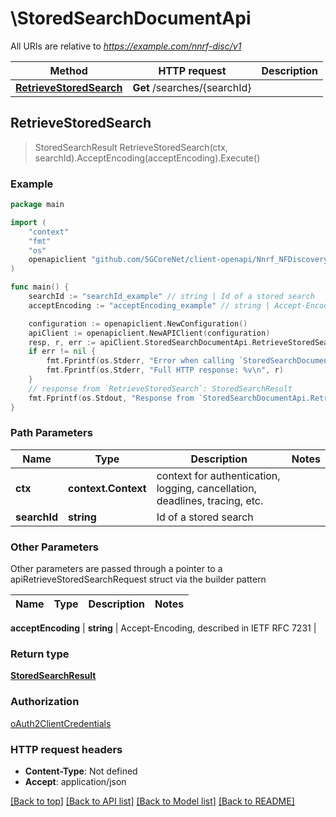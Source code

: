# \StoredSearchDocumentApi

All URIs are relative to *https://example.com/nnrf-disc/v1*

Method | HTTP request | Description
------------- | ------------- | -------------
[**RetrieveStoredSearch**](StoredSearchDocumentApi.md#RetrieveStoredSearch) | **Get** /searches/{searchId} | 



## RetrieveStoredSearch

> StoredSearchResult RetrieveStoredSearch(ctx, searchId).AcceptEncoding(acceptEncoding).Execute()



### Example

```go
package main

import (
    "context"
    "fmt"
    "os"
    openapiclient "github.com/5GCoreNet/client-openapi/Nnrf_NFDiscovery"
)

func main() {
    searchId := "searchId_example" // string | Id of a stored search
    acceptEncoding := "acceptEncoding_example" // string | Accept-Encoding, described in IETF RFC 7231 (optional)

    configuration := openapiclient.NewConfiguration()
    apiClient := openapiclient.NewAPIClient(configuration)
    resp, r, err := apiClient.StoredSearchDocumentApi.RetrieveStoredSearch(context.Background(), searchId).AcceptEncoding(acceptEncoding).Execute()
    if err != nil {
        fmt.Fprintf(os.Stderr, "Error when calling `StoredSearchDocumentApi.RetrieveStoredSearch``: %v\n", err)
        fmt.Fprintf(os.Stderr, "Full HTTP response: %v\n", r)
    }
    // response from `RetrieveStoredSearch`: StoredSearchResult
    fmt.Fprintf(os.Stdout, "Response from `StoredSearchDocumentApi.RetrieveStoredSearch`: %v\n", resp)
}
```

### Path Parameters


Name | Type | Description  | Notes
------------- | ------------- | ------------- | -------------
**ctx** | **context.Context** | context for authentication, logging, cancellation, deadlines, tracing, etc.
**searchId** | **string** | Id of a stored search | 

### Other Parameters

Other parameters are passed through a pointer to a apiRetrieveStoredSearchRequest struct via the builder pattern


Name | Type | Description  | Notes
------------- | ------------- | ------------- | -------------

 **acceptEncoding** | **string** | Accept-Encoding, described in IETF RFC 7231 | 

### Return type

[**StoredSearchResult**](StoredSearchResult.md)

### Authorization

[oAuth2ClientCredentials](../README.md#oAuth2ClientCredentials)

### HTTP request headers

- **Content-Type**: Not defined
- **Accept**: application/json

[[Back to top]](#) [[Back to API list]](../README.md#documentation-for-api-endpoints)
[[Back to Model list]](../README.md#documentation-for-models)
[[Back to README]](../README.md)

